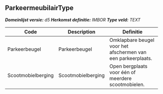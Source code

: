 ﻿## ParkeermeubilairType

*__Domeinlijst versie:__ d5*
*__Herkomst definitie:__ IMBOR*
*__Type veld:__ TEXT*

|__Code__ |__Description__ |__Definitie__	|
|	---	|	---	|   ---	| 
| Parkeerbeugel | Parkeerbeugel | Omklapbare beugel voor het afschermen van een parkeerplaats. |
| Scootmobielberging | Scootmobielberging | Open bergplaats voor één of meerdere scootmobielen. |
